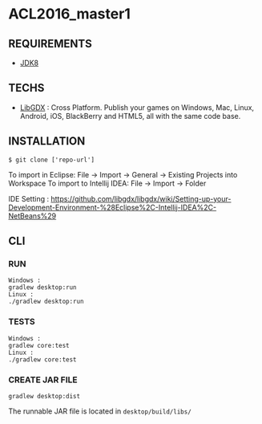 # ACL2016_master1

## REQUIREMENTS

- [JDK8]

## TECHS

- [LibGDX] : Cross Platform. Publish your games on Windows, Mac, Linux, Android, iOS, BlackBerry and HTML5, all with the same code base.


## INSTALLATION

```
$ git clone ['repo-url']
```

To import in Eclipse: File -> Import -> General -> Existing Projects into Workspace
To import to Intellij IDEA: File -> Import -> Folder

IDE Setting : https://github.com/libgdx/libgdx/wiki/Setting-up-your-Development-Environment-%28Eclipse%2C-Intellij-IDEA%2C-NetBeans%29


## CLI

### RUN 

```
Windows : 
gradlew desktop:run
Linux : 
./gradlew desktop:run
```

### TESTS

```
Windows :
gradlew core:test
Linux : 
./gradlew core:test
````

### CREATE JAR FILE

```
gradlew desktop:dist
```
The runnable JAR file is located in `desktop/build/libs/`





[LibGDX]: <https://libgdx.badlogicgames.com>
[JDK8]: <https://docs.oracle.com/javase/8/docs/technotes/guides/install/install_overview.html>
